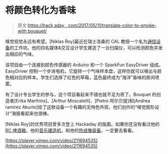 # 将颜色转化为香味

> 原文:[https://hack aday . com/2017/05/11/translate-color-to-smoke-with bouquet/](https://hackaday.com/2017/05/11/translate-color-to-smell-with-bouquet/)

嗅觉视觉永远有希望。[Niklas Roy]最近在瑞士洛桑的 CAL 教授一个名为[通信设备](http://www.niklasroy.com/workshop/199/ECALcommunicationDevices)的工作坊。他的四名媒体&交互设计学生建造了一台扫描仪，可以检测颜色并发出相应的气味。

该项目由一个连接到颜色传感器的 Arduino 和一个 SparkFun EasyDriver 组成。EasyDriver 控制一个步进电机，它旋转一个气味样本盘，这样你就可以嗅出与颜色相对应的样本。学生们选择了红色的草莓，蓝色最终成为“海洋”香味的房间喷雾。

有了设计专业学生的参与，这个项目看起来不错也就不足为奇了。Bouquet 的创造者[Erika Marthins]、[Arthur Moscatelli]、[Pietro 阿尔贝提]和[Andrea ramírez Aburto]给了这款设备一个有趣的无特色外观，他们创作的“嗅觉图形设计”海报看起来也很棒。

[Niklas Roy]的优秀项目曾多次登上 Hackaday 的版面。如果你还没有看过他的 [RC 啤酒箱](http://hackaday.com/2016/06/07/rc-beer-crate-handles-rough-terrain-like-a-pro/)，他的[音乐建造机](http://hackaday.com/2016/07/05/niklas-roys-music-construction-machine/)，和他的[热成像装备](http://hackaday.com/2017/01/19/diy-thermal-imaging-done-low-tech-style/)，一定要去看看。

[https://player.vimeo.com/video/211694535](https://player.vimeo.com/video/211694535)